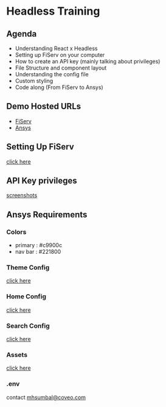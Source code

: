 # Headless Training

## Agenda
- Understanding React x Headless 
- Setting up FiServ on your computer
- How to create an API key (mainly talking about privileges)
- File Structure and component layout
- Understanding the config file
- Custom styling
- Code along (From FiServ to Ansys)

## Demo Hosted URLs

- [FiServ](https://fin-serv-coveo.web.app/home) 
- [Ansys](https://ansys-6389f.web.app/home)


## Setting Up FiServ

[click here](https://github.com/mhsumbal-coveo/FiServ-Pre-req)

## API Key privileges

[screenshots](https://github.com/mhsumbal-coveo/Headless-Training/blob/main/API-Key_Screenshots.md) 


## Ansys Requirements

### Colors
- primary : #c9900c
- nav bar : #221800


### Theme Config

[click here](https://github.com/mhsumbal-coveo/Headless-Training/blob/main/Ansys/theme.tsx)

### Home Config

[click here](https://github.com/mhsumbal-coveo/Headless-Training/blob/main/Ansys/HomeConfig.tsx)


### Search Config

[click here](https://github.com/mhsumbal-coveo/Headless-Training/blob/main/Ansys/SearchConfig.tsx)


### Assets

[click here](https://github.com/mhsumbal-coveo/Headless-Training/tree/main/Ansys/Assets)


### .env
contact mhsumbal@coveo.com
